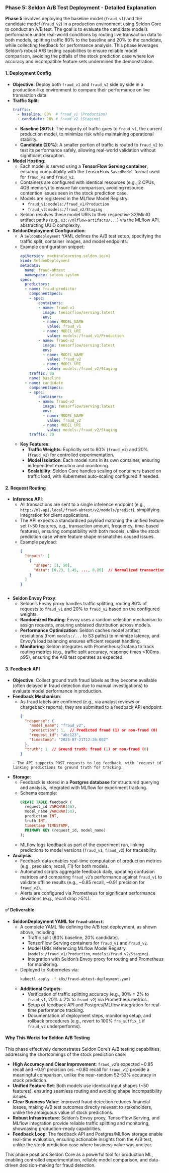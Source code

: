 ### Phase 5: Seldon A/B Test Deployment - Detailed Explanation

**Phase 5** involves deploying the baseline model (`fraud_v1`) and the candidate model (`fraud_v2`) in a production environment using Seldon Core to conduct an A/B test. The goal is to evaluate the candidate model’s performance under real-world conditions by routing live transaction data to both models, splitting traffic 80% to the baseline and 20% to the candidate, while collecting feedback for performance analysis. This phase leverages Seldon’s robust A/B testing capabilities to ensure reliable model comparison, avoiding the pitfalls of the stock prediction case where low accuracy and incompatible feature sets undermined the demonstration.

#### 1. Deployment Config
- **Objective**: Deploy both `fraud_v1` and `fraud_v2` side by side in a production-like environment to compare their performance on live transaction data.
- **Traffic Split**:
  ```yaml
  traffic:
    - baseline: 80%  # fraud_v1 (Production)
    - candidate: 20% # fraud_v2 (Staging)
  ```
  - **Baseline (80%)**: The majority of traffic goes to `fraud_v1`, the current production model, to minimize risk while maintaining operational stability.
  - **Candidate (20%)**: A smaller portion of traffic is routed to `fraud_v2` to test its performance safely, allowing real-world validation without significant disruption.
- **Model Hosting**:
  - Each model is served using a **TensorFlow Serving container**, ensuring compatibility with the TensorFlow `SavedModel` format used for `fraud_v1` and `fraud_v2`.
  - Containers are configured with identical resources (e.g., 2 CPUs, 4GB memory) to ensure fair comparison, avoiding resource contention issues seen in the stock prediction case.
  - Models are registered in the MLflow Model Registry:
    - `fraud_v1`: `models:/fraud_v1/Production`
    - `fraud_v2`: `models:/fraud_v2/Staging`
  - Seldon resolves these model URIs to their respective S3/MinIO artifact paths (e.g., `s3://mlflow-artifacts/...`) via the MLflow API, abstracting UUID complexity.
- **SeldonDeployment Configuration**:
  - A `SeldonDeployment` YAML defines the A/B test setup, specifying the traffic split, container images, and model endpoints.
  - Example configuration snippet:
    ```yaml
    apiVersion: machinelearning.seldon.io/v1
    kind: SeldonDeployment
    metadata:
      name: fraud-abtest
      namespace: seldon-system
    spec:
      predictors:
      - name: fraud-predictor
        componentSpecs:
        - spec:
            containers:
            - name: fraud-v1
              image: tensorflow/serving:latest
              env:
              - name: MODEL_NAME
                value: fraud_v1
              - name: MODEL_URI
                value: models:/fraud_v1/Production
            - name: fraud-v2
              image: tensorflow/serving:latest
              env:
              - name: MODEL_NAME
                value: fraud_v2
              - name: MODEL_URI
                value: models:/fraud_v2/Staging
        traffic: 80
        name: baseline
      - name: candidate
        componentSpecs:
        - spec:
            containers:
            - name: fraud-v2
              image: tensorflow/serving:latest
              env:
              - name: MODEL_NAME
                value: fraud_v2
              - name: MODEL_URI
                value: models:/fraud_v2/Staging
        traffic: 20
    ```
  - **Key Features**:
    - **Traffic Weights**: Explicitly set to 80% (`fraud_v1`) and 20% (`fraud_v2`) for controlled experimentation.
    - **Model Isolation**: Each model runs in its own container, ensuring independent execution and monitoring.
    - **Scalability**: Seldon Core handles scaling of containers based on traffic load, with Kubernetes auto-scaling configured if needed.

#### 2. Request Routing
- **Inference API**:
  - All transactions are sent to a single inference endpoint (e.g., `http://ml-api.local/fraud-abtest/v2/models/predict`), simplifying integration for client applications.
  - The API expects a standardized payload matching the unified feature set (~50 features, e.g., transaction amount, frequency, time-based features), ensuring compatibility with both models, unlike the stock prediction case where feature shape mismatches caused issues.
  - Example payload:
    ```json
    {
      "inputs": [
        {
          "shape": [1, 50],
          "data": [0.23, 1.45, ..., 0.89]  // Normalized transaction features
        }
      ]
    }
  ```
- **Seldon Envoy Proxy**:
  - Seldon’s Envoy proxy handles traffic splitting, routing 80% of requests to `fraud_v1` and 20% to `fraud_v2` based on the configured weights.
  - **Randomized Routing**: Envoy uses a random selection mechanism to assign requests, ensuring unbiased distribution across models.
  - **Performance Optimization**: Seldon caches model artifact resolutions (from `models:/...` to S3 paths) to minimize latency, and Envoy’s load balancing ensures efficient request handling.
  - **Monitoring**: Seldon integrates with Prometheus/Grafana to track routing metrics (e.g., traffic split accuracy, response times <100ms p95), ensuring the A/B test operates as expected.

#### 3. Feedback API
- **Objective**: Collect ground truth fraud labels as they become available (often delayed in fraud detection due to manual investigations) to evaluate model performance in production.
- **Feedback Mechanism**:
  - As fraud labels are confirmed (e.g., via analyst reviews or chargeback reports), they are submitted to a feedback API endpoint:
    ```json
    {
      "response": {
        "model_name": "fraud_v2",
        "prediction": 1,  // Predicted fraud (1) or non-fraud (0)
        "request_id": "abc123",
        "timestamp": "2025-07-21T12:26:00Z"
      },
      "truth": 1  // Ground truth: fraud (1) or non-fraud (0)
    }
  ```
  - The API supports POST requests to log feedback, with `request_id` linking predictions to ground truth for tracking.
- **Storage**:
  - Feedback is stored in a **Postgres database** for structured querying and analysis, integrated with MLflow for experiment tracking.
  - Schema example:
    ```sql
    CREATE TABLE feedback (
      request_id VARCHAR(50),
      model_name VARCHAR(50),
      prediction INT,
      truth INT,
      timestamp TIMESTAMP,
      PRIMARY KEY (request_id, model_name)
    );
    ```
  - MLflow logs feedback as part of the experiment run, linking predictions to model versions (`fraud_v1`, `fraud_v2`) for traceability.
- **Analysis**:
  - Feedback data enables real-time computation of production metrics (e.g., precision, recall, F1) for both models.
  - Automated scripts aggregate feedback daily, updating confusion matrices and comparing `fraud_v2`’s performance against `fraud_v1` to validate offline results (e.g., ~0.85 recall, ~0.91 precision for `fraud_v2`).
  - Alerts are configured via Prometheus for significant performance deviations (e.g., recall drop >5%).

#### ✅ Deliverable
- **SeldonDeployment YAML for `fraud-abtest`**:
  - A complete YAML file defining the A/B test deployment, as shown above, including:
    - Traffic split (80% baseline, 20% candidate).
    - TensorFlow Serving containers for `fraud_v1` and `fraud_v2`.
    - Model URIs referencing MLflow Model Registry (`models:/fraud_v1/Production`, `models:/fraud_v2/Staging`).
    - Integration with Seldon’s Envoy proxy for routing and Prometheus for monitoring.
  - Deployed to Kubernetes via:
    ```bash
    kubectl apply -f k8s/fraud-abtest-deployment.yaml
    ```
  - **Additional Outputs**:
    - Verification of traffic splitting accuracy (e.g., 80% ± 2% to `fraud_v1`, 20% ± 2% to `fraud_v2`) via Prometheus metrics.
    - Setup of feedback API and Postgres/MLflow integration for real-time performance tracking.
    - Documentation of deployment steps, monitoring setup, and rollback procedures (e.g., revert to 100% `fra_suffix_1` if `fraud_v2` underperforms).

#### Why This Works for Seldon A/B Testing
This phase effectively demonstrates Seldon Core’s A/B testing capabilities, addressing the shortcomings of the stock prediction case:
- **High Accuracy and Clear Improvement**: `fraud_v2`’s expected ~0.85 recall and ~0.91 precision (vs. ~0.80 recall for `fraud_v1`) provide a meaningful comparison, unlike the near-random 52-53% accuracy in stock prediction.
- **Unified Feature Set**: Both models use identical input shapes (~50 features), ensuring seamless routing and avoiding shape incompatibility issues.
- **Clear Business Value**: Improved fraud detection reduces financial losses, making A/B test outcomes directly relevant to stakeholders, unlike the ambiguous value of stock predictions.
- **Robust Infrastructure**: Seldon’s Envoy proxy, TensorFlow Serving, and MLflow integration provide reliable traffic splitting and monitoring, showcasing production-ready capabilities.
- **Feedback Loop**: The feedback API and Postgres/MLflow storage enable real-time evaluation, ensuring actionable insights from the A/B test, unlike the stock prediction case where business value was unclear.

This phase positions Seldon Core as a powerful tool for production ML, enabling controlled experimentation, reliable model comparison, and data-driven decision-making for fraud detection.
